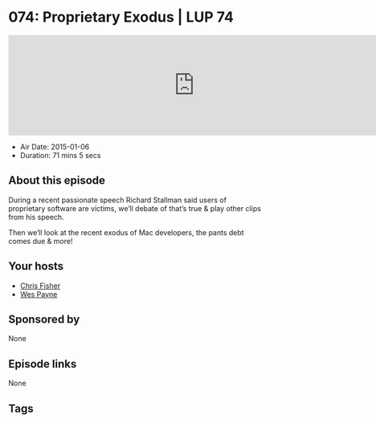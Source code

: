 # 074: Proprietary Exodus | LUP 74

<iframe src="https://player.fireside.fm/v2/RUkczH-V+vOf79EvR?theme=dark" width="740" height="200" frameborder="0" scrolling="no"></iframe>

* Air Date: 2015-01-06
* Duration: 71 mins 5 secs

## About this episode

During a recent passionate speech Richard Stallman said users of proprietary software are victims, we’ll debate of that’s true & play other clips from his speech.

Then we’ll look at the recent exodus of Mac developers, the pants debt comes due & more!

## Your hosts
* [Chris Fisher](https://linuxunplugged.com/hosts/chrislas)
* [Wes Payne](https://linuxunplugged.com/hosts/wes)

## Sponsored by

None



## Episode links

None



## Tags

